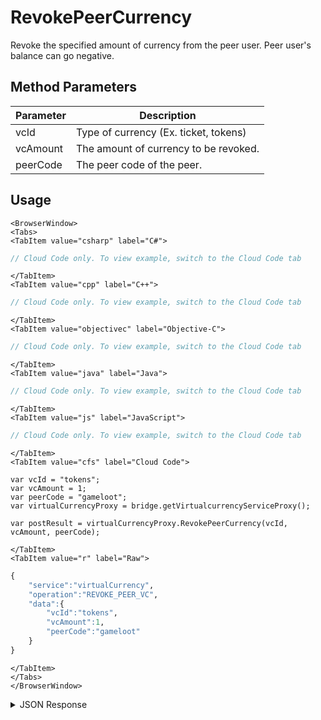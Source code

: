 # RevokePeerCurrency
Revoke the specified amount of currency from the peer user. Peer user's balance can go negative.

<PartialServop service_name="virtualCurrency" operation_name="REVOKE_PEER_VC" />

## Method Parameters
Parameter | Description
--------- | -----------
vcId | Type of currency (Ex. ticket, tokens)
vcAmount | The amount of currency to be revoked.
peerCode | The peer code of the peer.

## Usage

```mdx-code-block
<BrowserWindow>
<Tabs>
<TabItem value="csharp" label="C#">
```

```csharp
// Cloud Code only. To view example, switch to the Cloud Code tab
```

```mdx-code-block
</TabItem>
<TabItem value="cpp" label="C++">
```

```cpp
// Cloud Code only. To view example, switch to the Cloud Code tab
```

```mdx-code-block
</TabItem>
<TabItem value="objectivec" label="Objective-C">
```

```objectivec
// Cloud Code only. To view example, switch to the Cloud Code tab
```

```mdx-code-block
</TabItem>
<TabItem value="java" label="Java">
```

```java
// Cloud Code only. To view example, switch to the Cloud Code tab
```

```mdx-code-block
</TabItem>
<TabItem value="js" label="JavaScript">
```

```javascript
// Cloud Code only. To view example, switch to the Cloud Code tab
```

```mdx-code-block
</TabItem>
<TabItem value="cfs" label="Cloud Code">
```

```cfscript
var vcId = "tokens";
var vcAmount = 1;
var peerCode = "gameloot";
var virtualCurrencyProxy = bridge.getVirtualcurrencyServiceProxy();

var postResult = virtualCurrencyProxy.RevokePeerCurrency(vcId, vcAmount, peerCode);
```

```mdx-code-block
</TabItem>
<TabItem value="r" label="Raw">
```

```r
{
    "service":"virtualCurrency",
    "operation":"REVOKE_PEER_VC",
    "data":{
        "vcId":"tokens",
        "vcAmount":1,
        "peerCode":"gameloot"
    }
}
```

```mdx-code-block
</TabItem>
</Tabs>
</BrowserWindow>
```
<details>
<summary>JSON Response</summary>

```json
{
  "data": {
    "currencyMap": {
      "peerVC1": {
        "consumed": 0,
        "balance": 9,
        "purchased": 0,
        "awarded": 10,
        "revoked": 1
      },
      "peerVC2": {
        "consumed": 0,
        "balance": 0,
        "purchased": 0,
        "awarded": 0,
        "revoked": 0
      }
    }
  },
  "status": 200
}
```

</details>


